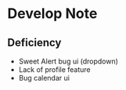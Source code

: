 # Develop Note

## Deficiency
- Sweet Alert bug ui (dropdown) 
- Lack of profile feature
- Bug calendar ui
